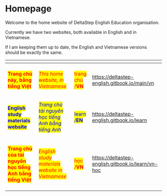 # Homepage

Welcome to the home website of DeltaStep English Education organisation.

Currently we have two websites, both available in English and in Vietnamese.

If I am keeping them up to date, the English and Vietnamese versions should be exactly the same.

<table data-view="cards"><thead><tr><th></th><th></th><th></th><th data-hidden data-card-target data-type="content-ref"></th></tr></thead><tbody><tr><td><h4><mark style="color:red;"><strong>Trang chủ này, bằng tiếng Việt</strong></mark></h4></td><td><em><mark style="color:red;">This home website, in Vietnamese</mark></em></td><td><mark style="color:red;">trang chủ /<strong>VN</strong></mark></td><td><a href="https://deltastep-english.gitbook.io/main/vn">https://deltastep-english.gitbook.io/main/vn</a></td></tr><tr><td><h4><mark style="color:blue;"><strong>English study materials website</strong></mark></h4></td><td><em><mark style="color:blue;">Trang chủ tài nguyên học tiếng Anh bằng tiếng Anh</mark></em></td><td><mark style="color:blue;">learn /<strong>EN</strong></mark> </td><td><a href="https://deltastep-english.gitbook.io/learn">https://deltastep-english.gitbook.io/learn</a></td></tr><tr><td><h4><mark style="color:red;"><strong>Trang chủ của tài nguyên học tiếng Anh bằng tiếng Việt</strong></mark></h4></td><td><em><mark style="color:red;">English study materials website in Vietnamese</mark></em></td><td><mark style="color:red;">học /<strong>VN</strong></mark> </td><td><a href="https://deltastep-english.gitbook.io/learn/vn-hoc">https://deltastep-english.gitbook.io/learn/vn-hoc</a></td></tr></tbody></table>

